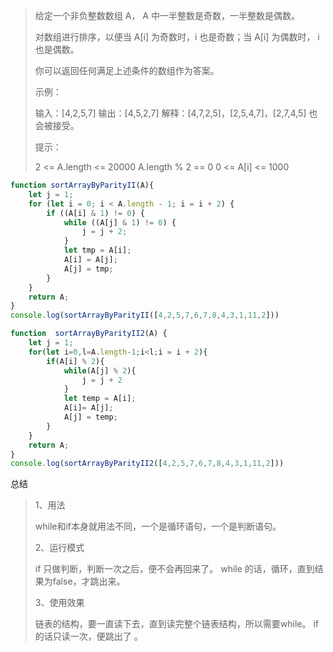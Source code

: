 > 给定一个非负整数数组 A， A 中一半整数是奇数，一半整数是偶数。
>
> 对数组进行排序，以便当 A[i] 为奇数时，i 也是奇数；当 A[i] 为偶数时， i 也是偶数。
>
> 你可以返回任何满足上述条件的数组作为答案。
>
>
>
> 示例：
>
> 输入：[4,2,5,7]
> 输出：[4,5,2,7]
> 解释：[4,7,2,5]，[2,5,4,7]，[2,7,4,5] 也会被接受。
>
>
> 提示：
>
> 2 <= A.length <= 20000
> A.length % 2 == 0
> 0 <= A[i] <= 1000

```javascript
function sortArrayByParityII(A){
    let j = 1;
    for (let i = 0; i < A.length - 1; i = i + 2) {
        if ((A[i] & 1) != 0) {
            while ((A[j] & 1) != 0) {
                j = j + 2;
            }
            let tmp = A[i];
            A[i] = A[j];
            A[j] = tmp;
        }
    }
    return A;
}
console.log(sortArrayByParityII([4,2,5,7,6,7,8,4,3,1,11,2]))

function  sortArrayByParityII2(A) {
    let j = 1;
    for(let i=0,l=A.length-1;i<l;i = i + 2){
        if(A[i] % 2){
            while(A[j] % 2){
                j = j + 2
            }
            let temp = A[i];
            A[i]= A[j];
            A[j] = temp;
        }
    }
    return A;
}
console.log(sortArrayByParityII2([4,2,5,7,6,7,8,4,3,1,11,2]))
```


总结
> 1、用法
>
> while和if本身就用法不同，一个是循环语句，一个是判断语句。
>
> 2、运行模式
>
> if 只做判断，判断一次之后，便不会再回来了。
> while 的话，循环，直到结果为false，才跳出来。
>
> 3、使用效果
>
> 链表的结构，要一直读下去，直到读完整个链表结构，所以需要while。
> if的话只读一次，便跳出了 。



